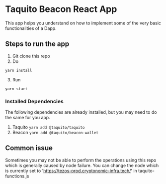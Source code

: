 # Taquito Beacon React App

This app helps you understand on how to implement some of the very basic functionalities of a Dapp.

## Steps to run the app

1. Git clone this repo
2. Do

```
yarn install
```

3. Run

```
yarn start
```

### Installed Dependencies

The following dependencies are already installed, but you may need to do the same for you app.

1. Taquito `yarn add @taquito/taquito`
2. Beacon `yarn add @taquito/beacon-wallet`

## Common issue

Sometimes you may not be able to perform the operations using this repo which is generally caused by node failure. You can change the node which is currently set to 'https://tezos-prod.cryptonomic-infra.tech/' in taquito-functions.js
